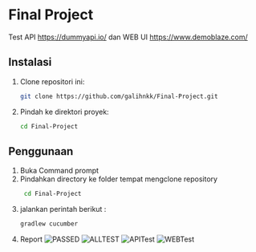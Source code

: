 # Final Project

Test API https://dummyapi.io/ dan WEB UI https://www.demoblaze.com/

## Instalasi

1. Clone repositori ini:
    ```bash
    git clone https://github.com/galihnkk/Final-Project.git
    ```
2. Pindah ke direktori proyek:
    ```bash
    cd Final-Project
    ```

## Penggunaan

1. Buka Command prompt
2. Pindahkan directory ke folder tempat mengclone repository
   ```bash
    cd Final-Project
    ```
3. jalankan perintah berikut :
    ```bash
    gradlew cucumber
    ```
4. Report
    ![PASSED](https://github.com/user-attachments/assets/7814f6e2-eac7-4e7a-9194-b4c9bca69cc2)
    ![ALLTEST](https://github.com/user-attachments/assets/57ea0214-f595-4dd4-a948-b33e8f3c5a7e)
    ![APITest](https://github.com/user-attachments/assets/8da56388-a631-4de1-9bcb-05888cf527a1)
    ![WEBTest](https://github.com/user-attachments/assets/1d70222b-78f6-45af-a3b4-a604ddf409a1)
